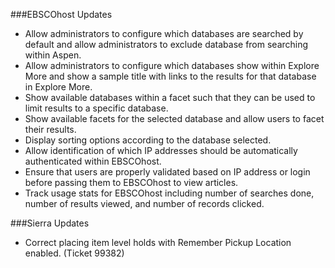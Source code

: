 ###EBSCOhost Updates
- Allow administrators to configure which databases are searched by default and allow administrators to exclude database from searching within Aspen.
- Allow administrators to configure which databases show within Explore More and show a sample title with links to the results for that database in Explore More. 
- Show available databases within a facet such that they can be used to limit results to a specific database.  
- Show available facets for the selected database and allow users to facet their results. 
- Display sorting options according to the database selected.
- Allow identification of which IP addresses should be automatically authenticated within EBSCOhost. 
- Ensure that users are properly validated based on IP address or login before passing them to EBSCOhost to view articles.
- Track usage stats for EBSCOhost including number of searches done, number of results viewed, and number of records clicked. 

###Sierra Updates
- Correct placing item level holds with Remember Pickup Location enabled. (Ticket 99382)
